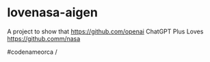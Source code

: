 # lovenasa-aigen

A project to show that https://github.com/openai ChatGPT Plus Loves https://github.comm/nasa

#codenameorca
/
